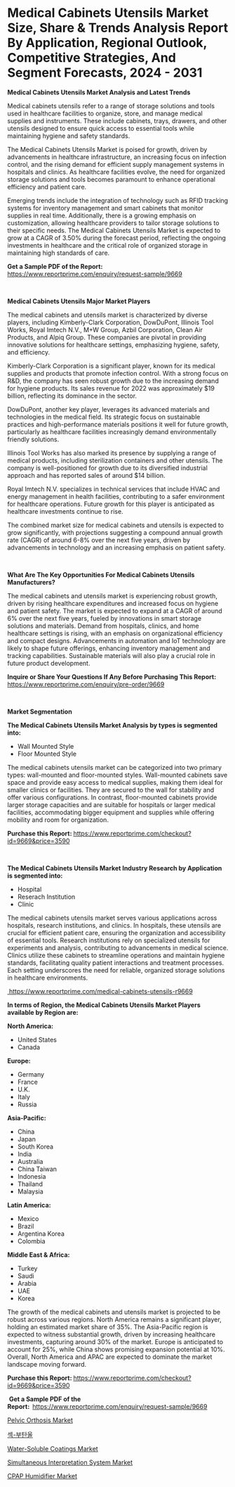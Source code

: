 <p><h1>Medical Cabinets Utensils Market Size, Share & Trends Analysis Report By Application, Regional Outlook, Competitive Strategies, And Segment Forecasts, 2024 - 2031</h1></p><p><strong>Medical Cabinets Utensils Market Analysis and Latest Trends</strong></p>
<p><p>Medical cabinets utensils refer to a range of storage solutions and tools used in healthcare facilities to organize, store, and manage medical supplies and instruments. These include cabinets, trays, drawers, and other utensils designed to ensure quick access to essential tools while maintaining hygiene and safety standards.</p><p>The Medical Cabinets Utensils Market is poised for growth, driven by advancements in healthcare infrastructure, an increasing focus on infection control, and the rising demand for efficient supply management systems in hospitals and clinics. As healthcare facilities evolve, the need for organized storage solutions and tools becomes paramount to enhance operational efficiency and patient care. </p><p>Emerging trends include the integration of technology such as RFID tracking systems for inventory management and smart cabinets that monitor supplies in real time. Additionally, there is a growing emphasis on customization, allowing healthcare providers to tailor storage solutions to their specific needs. The Medical Cabinets Utensils Market is expected to grow at a CAGR of 3.50% during the forecast period, reflecting the ongoing investments in healthcare and the critical role of organized storage in maintaining high standards of care.</p></p>
<p><strong>Get a Sample PDF of the Report:&nbsp;</strong> <a href="https://www.reportprime.com/enquiry/request-sample/9669">https://www.reportprime.com/enquiry/request-sample/9669</a></p>
<p>&nbsp;</p>
<p><strong>Medical Cabinets Utensils Major Market Players</strong></p>
<p><p>The medical cabinets and utensils market is characterized by diverse players, including Kimberly-Clark Corporation, DowDuPont, Illinois Tool Works, Royal Imtech N.V., M+W Group, Azbil Corporation, Clean Air Products, and Alpiq Group. These companies are pivotal in providing innovative solutions for healthcare settings, emphasizing hygiene, safety, and efficiency.</p><p>Kimberly-Clark Corporation is a significant player, known for its medical supplies and products that promote infection control. With a strong focus on R&D, the company has seen robust growth due to the increasing demand for hygiene products. Its sales revenue for 2022 was approximately $19 billion, reflecting its dominance in the sector.</p><p>DowDuPont, another key player, leverages its advanced materials and technologies in the medical field. Its strategic focus on sustainable practices and high-performance materials positions it well for future growth, particularly as healthcare facilities increasingly demand environmentally friendly solutions.</p><p>Illinois Tool Works has also marked its presence by supplying a range of medical products, including sterilization containers and other utensils. The company is well-positioned for growth due to its diversified industrial approach and has reported sales of around $14 billion.</p><p>Royal Imtech N.V. specializes in technical services that include HVAC and energy management in health facilities, contributing to a safer environment for healthcare operations. Future growth for this player is anticipated as healthcare investments continue to rise.</p><p>The combined market size for medical cabinets and utensils is expected to grow significantly, with projections suggesting a compound annual growth rate (CAGR) of around 6-8% over the next five years, driven by advancements in technology and an increasing emphasis on patient safety.</p></p>
<p>&nbsp;</p>
<p><strong>What Are The Key Opportunities For Medical Cabinets Utensils Manufacturers?</strong></p>
<p><p>The medical cabinets and utensils market is experiencing robust growth, driven by rising healthcare expenditures and increased focus on hygiene and patient safety. The market is expected to expand at a CAGR of around 6% over the next five years, fueled by innovations in smart storage solutions and materials. Demand from hospitals, clinics, and home healthcare settings is rising, with an emphasis on organizational efficiency and compact designs. Advancements in automation and IoT technology are likely to shape future offerings, enhancing inventory management and tracking capabilities. Sustainable materials will also play a crucial role in future product development.</p></p>
<p><strong>Inquire or Share Your Questions If Any Before Purchasing This Report:</strong> <a href="https://www.reportprime.com/enquiry/pre-order/9669">https://www.reportprime.com/enquiry/pre-order/9669</a></p>
<p>&nbsp;</p>
<p><strong>Market Segmentation</strong></p>
<p><strong>The Medical Cabinets Utensils Market Analysis by types is segmented into:</strong></p>
<p><ul><li>Wall Mounted Style</li><li>Floor Mounted Style</li></ul></p>
<p><p>The medical cabinets utensils market can be categorized into two primary types: wall-mounted and floor-mounted styles. Wall-mounted cabinets save space and provide easy access to medical supplies, making them ideal for smaller clinics or facilities. They are secured to the wall for stability and offer various configurations. In contrast, floor-mounted cabinets provide larger storage capacities and are suitable for hospitals or larger medical facilities, accommodating bigger equipment and supplies while offering mobility and room for organization.</p></p>
<p><strong>Purchase this Report:&nbsp;</strong><a href="https://www.reportprime.com/checkout?id=9669&price=3590">https://www.reportprime.com/checkout?id=9669&price=3590</a></p>
<p>&nbsp;</p>
<p><strong>The Medical Cabinets Utensils Market Industry Research by Application is segmented into:</strong></p>
<p><ul><li>Hospital</li><li>Reserach Institution</li><li>Clinic</li></ul></p>
<p><p>The medical cabinets utensils market serves various applications across hospitals, research institutions, and clinics. In hospitals, these utensils are crucial for efficient patient care, ensuring the organization and accessibility of essential tools. Research institutions rely on specialized utensils for experiments and analysis, contributing to advancements in medical science. Clinics utilize these cabinets to streamline operations and maintain hygiene standards, facilitating quality patient interactions and treatment processes. Each setting underscores the need for reliable, organized storage solutions in healthcare environments.</p></p>
<p><a href="https://www.reportprime.com/medical-cabinets-utensils-r9669">&nbsp;https://www.reportprime.com/medical-cabinets-utensils-r9669</a></p>
<p><strong>In terms of Region, the Medical Cabinets Utensils Market Players available by Region are:</strong></p>
<p>
    <p> <strong> North America: </strong>
        <ul>
            <li>United States</li>
            <li>Canada</li>
        </ul>
        </p> 
    <p> <strong> Europe: </strong>
        <ul>
            <li>Germany</li>
            <li>France</li>
            <li>U.K.</li>
            <li>Italy</li>
            <li>Russia</li>
        </ul>
        </p> 
    <p> <strong> Asia-Pacific: </strong>
        <ul>
            <li>China</li>
            <li>Japan</li>
            <li>South Korea</li>
            <li>India</li>
            <li>Australia</li>
            <li>China Taiwan</li>
            <li>Indonesia</li>
            <li>Thailand</li>
            <li>Malaysia</li>
        </ul>
        </p> 
    <p> <strong> Latin America: </strong>
        <ul>
            <li>Mexico</li>
            <li>Brazil</li>
            <li>Argentina Korea</li>
            <li>Colombia</li>
        </ul>
        </p> 
    <p> <strong> Middle East & Africa: </strong>
        <ul>
            <li>Turkey</li>
            <li>Saudi</li>
            <li>Arabia</li>
            <li>UAE</li>
            <li>Korea</li>
        </ul>
    </p>
    </p>
<p><p>The growth of the medical cabinets and utensils market is projected to be robust across various regions. North America remains a significant player, holding an estimated market share of 35%. The Asia-Pacific region is expected to witness substantial growth, driven by increasing healthcare investments, capturing around 30% of the market. Europe is anticipated to account for 25%, while China shows promising expansion potential at 10%. Overall, North America and APAC are expected to dominate the market landscape moving forward.</p></p>
<p><strong>Purchase this Report: </strong><a href="https://www.reportprime.com/checkout?id=9669&price=3590">https://www.reportprime.com/checkout?id=9669&price=3590</a></p>
<p>&nbsp;<strong>Get a Sample PDF of the Report:&nbsp;&nbsp;</strong><a href="https://www.reportprime.com/enquiry/request-sample/9669">https://www.reportprime.com/enquiry/request-sample/9669</a></p>
<p><strong></strong></p>
<p><p><a href="https://github.com/AfsanaMia652/Market-Research-Report-List-1/blob/main/pelvic-orthosis-market.md">Pelvic Orthosis Market</a></p><p><a href="https://medium.com/@carlosdytouglas8907667/sec-butanol-market-%EC%9D%98-%EA%B8%80%EB%A1%9C%EB%B2%8C-%EC%8B%9C%EC%9E%A5-%EA%B0%9C%EC%9A%94%EB%8A%94-%EC%A0%84-%EC%84%B8%EA%B3%84-%EB%B0%8F-%EC%A3%BC%EC%9A%94-%EC%8B%9C%EC%9E%A5%EC%9D%98-%EC%82%B0%EC%97%85%EC%97%90-%EC%98%81%ED%96%A5%EC%9D%84-%EB%AF%B8%EC%B9%98%EB%8A%94-%EC%A3%BC%EC%9A%94-%ED%8A%B8%EB%A0%8C%EB%93%9C%EC%97%90-%EB%8C%80%ED%95%9C-%EB%8F%85%ED%8A%B9%ED%95%9C-%EA%B4%80%EC%A0%90%EC%9D%84-%EC%A0%9C%EA%B3%B5%ED%95%A9%EB%8B%88%EB%8B%A4-e32a9011a52e">섹-부탄올</a></p><p><a href="https://medium.com/@benjamin.james7456/the-water-soluble-coatings-market-report-analyzes-important-operational-and-performance-data-so-55e15df9a250">Water-Soluble Coatings Market</a></p><p><a href="https://issuu.com/reportprime-2/docs/simultaneous-interpretation-system-_a0bbf90ff2ba63">Simultaneous Interpretation System Market</a></p><p><a href="https://github.com/AshikRahman665/Market-Research-Report-List-1/blob/main/cpap-humidifier-market.md">CPAP Humidifier Market</a></p></p>